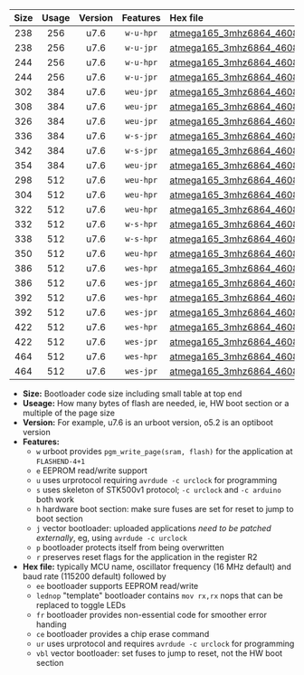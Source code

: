 |Size|Usage|Version|Features|Hex file|
|:-:|:-:|:-:|:-:|:--|
|238|256|u7.6|`w-u-hpr`|[atmega165_3mhz6864_460800bps_ur.hex](https://raw.githubusercontent.com/stefanrueger/urboot/main//atmega165_3mhz6864_460800bps_ur.hex)|
|238|256|u7.6|`w-u-jpr`|[atmega165_3mhz6864_460800bps_ur_vbl.hex](https://raw.githubusercontent.com/stefanrueger/urboot/main//atmega165_3mhz6864_460800bps_ur_vbl.hex)|
|244|256|u7.6|`w-u-hpr`|[atmega165_3mhz6864_460800bps_lednop_ur.hex](https://raw.githubusercontent.com/stefanrueger/urboot/main//atmega165_3mhz6864_460800bps_lednop_ur.hex)|
|244|256|u7.6|`w-u-jpr`|[atmega165_3mhz6864_460800bps_lednop_ur_vbl.hex](https://raw.githubusercontent.com/stefanrueger/urboot/main//atmega165_3mhz6864_460800bps_lednop_ur_vbl.hex)|
|302|384|u7.6|`weu-jpr`|[atmega165_3mhz6864_460800bps_ee_ur_vbl.hex](https://raw.githubusercontent.com/stefanrueger/urboot/main//atmega165_3mhz6864_460800bps_ee_ur_vbl.hex)|
|308|384|u7.6|`weu-jpr`|[atmega165_3mhz6864_460800bps_ee_lednop_ur_vbl.hex](https://raw.githubusercontent.com/stefanrueger/urboot/main//atmega165_3mhz6864_460800bps_ee_lednop_ur_vbl.hex)|
|326|384|u7.6|`weu-jpr`|[atmega165_3mhz6864_460800bps_ee_lednop_fr_ur_vbl.hex](https://raw.githubusercontent.com/stefanrueger/urboot/main//atmega165_3mhz6864_460800bps_ee_lednop_fr_ur_vbl.hex)|
|336|384|u7.6|`w-s-jpr`|[atmega165_3mhz6864_460800bps_vbl.hex](https://raw.githubusercontent.com/stefanrueger/urboot/main//atmega165_3mhz6864_460800bps_vbl.hex)|
|342|384|u7.6|`w-s-jpr`|[atmega165_3mhz6864_460800bps_lednop_vbl.hex](https://raw.githubusercontent.com/stefanrueger/urboot/main//atmega165_3mhz6864_460800bps_lednop_vbl.hex)|
|354|384|u7.6|`weu-jpr`|[atmega165_3mhz6864_460800bps_ee_lednop_fr_ce_ur_vbl.hex](https://raw.githubusercontent.com/stefanrueger/urboot/main//atmega165_3mhz6864_460800bps_ee_lednop_fr_ce_ur_vbl.hex)|
|298|512|u7.6|`weu-hpr`|[atmega165_3mhz6864_460800bps_ee_ur.hex](https://raw.githubusercontent.com/stefanrueger/urboot/main//atmega165_3mhz6864_460800bps_ee_ur.hex)|
|304|512|u7.6|`weu-hpr`|[atmega165_3mhz6864_460800bps_ee_lednop_ur.hex](https://raw.githubusercontent.com/stefanrueger/urboot/main//atmega165_3mhz6864_460800bps_ee_lednop_ur.hex)|
|322|512|u7.6|`weu-hpr`|[atmega165_3mhz6864_460800bps_ee_lednop_fr_ur.hex](https://raw.githubusercontent.com/stefanrueger/urboot/main//atmega165_3mhz6864_460800bps_ee_lednop_fr_ur.hex)|
|332|512|u7.6|`w-s-hpr`|[atmega165_3mhz6864_460800bps.hex](https://raw.githubusercontent.com/stefanrueger/urboot/main//atmega165_3mhz6864_460800bps.hex)|
|338|512|u7.6|`w-s-hpr`|[atmega165_3mhz6864_460800bps_lednop.hex](https://raw.githubusercontent.com/stefanrueger/urboot/main//atmega165_3mhz6864_460800bps_lednop.hex)|
|350|512|u7.6|`weu-hpr`|[atmega165_3mhz6864_460800bps_ee_lednop_fr_ce_ur.hex](https://raw.githubusercontent.com/stefanrueger/urboot/main//atmega165_3mhz6864_460800bps_ee_lednop_fr_ce_ur.hex)|
|386|512|u7.6|`wes-hpr`|[atmega165_3mhz6864_460800bps_ee.hex](https://raw.githubusercontent.com/stefanrueger/urboot/main//atmega165_3mhz6864_460800bps_ee.hex)|
|386|512|u7.6|`wes-jpr`|[atmega165_3mhz6864_460800bps_ee_vbl.hex](https://raw.githubusercontent.com/stefanrueger/urboot/main//atmega165_3mhz6864_460800bps_ee_vbl.hex)|
|392|512|u7.6|`wes-hpr`|[atmega165_3mhz6864_460800bps_ee_lednop.hex](https://raw.githubusercontent.com/stefanrueger/urboot/main//atmega165_3mhz6864_460800bps_ee_lednop.hex)|
|392|512|u7.6|`wes-jpr`|[atmega165_3mhz6864_460800bps_ee_lednop_vbl.hex](https://raw.githubusercontent.com/stefanrueger/urboot/main//atmega165_3mhz6864_460800bps_ee_lednop_vbl.hex)|
|422|512|u7.6|`wes-hpr`|[atmega165_3mhz6864_460800bps_ee_lednop_fr.hex](https://raw.githubusercontent.com/stefanrueger/urboot/main//atmega165_3mhz6864_460800bps_ee_lednop_fr.hex)|
|422|512|u7.6|`wes-jpr`|[atmega165_3mhz6864_460800bps_ee_lednop_fr_vbl.hex](https://raw.githubusercontent.com/stefanrueger/urboot/main//atmega165_3mhz6864_460800bps_ee_lednop_fr_vbl.hex)|
|464|512|u7.6|`wes-hpr`|[atmega165_3mhz6864_460800bps_ee_lednop_fr_ce.hex](https://raw.githubusercontent.com/stefanrueger/urboot/main//atmega165_3mhz6864_460800bps_ee_lednop_fr_ce.hex)|
|464|512|u7.6|`wes-jpr`|[atmega165_3mhz6864_460800bps_ee_lednop_fr_ce_vbl.hex](https://raw.githubusercontent.com/stefanrueger/urboot/main//atmega165_3mhz6864_460800bps_ee_lednop_fr_ce_vbl.hex)|

- **Size:** Bootloader code size including small table at top end
- **Useage:** How many bytes of flash are needed, ie, HW boot section or a multiple of the page size
- **Version:** For example, u7.6 is an urboot version, o5.2 is an optiboot version
- **Features:**
  + `w` urboot provides `pgm_write_page(sram, flash)` for the application at `FLASHEND-4+1`
  + `e` EEPROM read/write support
  + `u` uses urprotocol requiring `avrdude -c urclock` for programming
  + `s` uses skeleton of STK500v1 protocol; `-c urclock` and `-c arduino` both work
  + `h` hardware boot section: make sure fuses are set for reset to jump to boot section
  + `j` vector bootloader: uploaded applications *need to be patched externally*, eg, using `avrdude -c urclock`
  + `p` bootloader protects itself from being overwritten
  + `r` preserves reset flags for the application in the register R2
- **Hex file:** typically MCU name, oscillator frequency (16 MHz default) and baud rate (115200 default) followed by
  + `ee` bootloader supports EEPROM read/write
  + `lednop` "template" bootloader contains `mov rx,rx` nops that can be replaced to toggle LEDs
  + `fr` bootloader provides non-essential code for smoother error handing
  + `ce` bootloader provides a chip erase command
  + `ur` uses urprotocol and requires `avrdude -c urclock` for programming
  + `vbl` vector bootloader: set fuses to jump to reset, not the HW boot section
